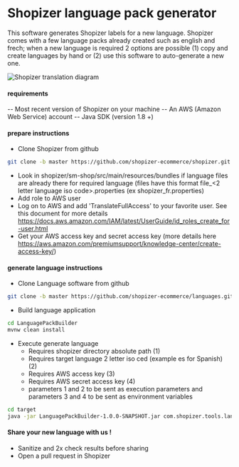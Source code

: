 # Shopizer language pack generator

This software generates Shopizer labels for a new language. Shopizer comes with a few language packs already created such as english and frech; when a new language is required 2 options are possible (1) copy and create languages by hand or (2) use this software to auto-generate a new one.

![Shopizer translation diagram](/static/img/documentation/translate.jpg "Shopizer translation software")

#### requirements

  -- Most recent version of Shopizer on your machine
  -- An AWS (Amazon Web Service) account
  -- Java SDK (version 1.8 +)
  
#### prepare instructions  

- Clone Shopizer from github
```sh
git clone -b master https://github.com/shopizer-ecommerce/shopizer.git
```

 - Look in shopizer/sm-shop/src/main/resources/bundles if language files are already there for required language (files have this format file_<2 letter language iso code>.properties (ex shopizer_fr.properties)
 - Add role to AWS user
 - Log on to AWS and add 'TranslateFullAccess' to your favorite user. See this document for more details https://docs.aws.amazon.com/IAM/latest/UserGuide/id_roles_create_for-user.html
 - Get your AWS access key and secret access key (more details here https://aws.amazon.com/premiumsupport/knowledge-center/create-access-key/)
 
#### generate language instructions 
  - Clone Language software from github
```sh 
git clone -b master https://github.com/shopizer-ecommerce/languages.git
```
  - Build language application

```sh
cd LanguagePackBuilder
mvnw clean install
```

  - Execute generate language
    - Requires shopizer directory absolute path (1)
    - Requires target language 2 letter iso ced (example es for Spanish) (2)
    - Requires AWS access key (3)
    - Requires AWS secret access key (4)
    - parameters 1 and 2 to be sent as execution parameters and parameters 3 and 4 to be sent as environment variables

```sh
cd target
java -jar LanguagePackBuilder-1.0.0-SNAPSHOT.jar com.shopizer.tools.language.LanguagePackBuilder path language -DAWS_ACCESS_KEY_ID=abd...xyz -DAWS_SECRET_ACCESS_KEY=xyz...123
```
#### Share your new language with us !

  - Sanitize and 2x check results before sharing
  - Open a pull request in Shopizer